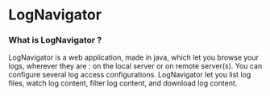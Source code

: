 # LogNavigator

### What is LogNavigator ?

LogNavigator is a web application, made in java, which let you browse your logs, wherever they are : on the local server or on remote server(s). You can configure several log access configurations.
LogNavigator let you list log files, watch log content, filter log content, and download log content.